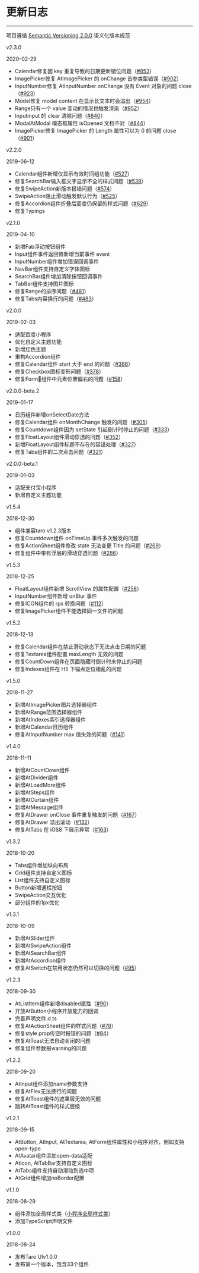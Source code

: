 
# 更新日志

----

项目遵循 [Semantic Versioning 2.0.0](http://semver.org/lang/zh-CN/) 语义化版本规范

<div class="row changelog">
  <div class="at-timeline">
    <div class="at-timeline__item at-timeline__item--custom at-timeline__item--error">
      <div class="at-timeline__tail"></div>
      <div class="at-timeline__dot">
        <i class="icon icon-award"></i>
      </div>
      <div class="at-timeline__content">
        <p class="head">v2.3.0</p>
        <p class="time">
          <span>2020-02-29</span>
        </p>
        <ul class="content">
          <li><span>Calendar</span>修复因 key 重复导致的日期更新错位问题（<a href="https://github.com/nervjs/disscode-lib/issues/853">#853</a>）</li>
          <li><span>ImagePicker</span>修复 AtImagePicker 的 onChange 首参类型错误（<a href="https://github.com/NervJS/disscode-lib/issues/902">#902</a>）</li>
          <li><span>InputNumber</span>修复 AtInputNumber onChange 没有 Event 对象的问题 close（<a href="https://github.com/NervJS/disscode-lib/issues/923">#923</a>）</li>
          <li><span>Model</span>修复 model content 在显示长文本时会溢出（<a href="https://github.com/NervJS/disscode-lib/issues/954">#954</a>）</li>
          <li><span>Range</span>只有一个 value 变动的情况也触发渲染（<a href="https://github.com/NervJS/disscode-lib/issues/952">#952</a>）</li>
          <li><span>Input</span>input 的 clear 清除问题（<a href="https://github.com/NervJS/disscode-lib/issues/840">#840</a>）</li>
          <li><span>Modal</span>AtModal 模态框属性 isOpened 文档不对（<a href="https://github.com/NervJS/disscode-lib/issues/844">#844</a>）</li>
          <li><span>ImagePicker</span>修复 ImagePicker 的 Length 属性可以为 0 的问题 close（<a href="https://github.com/NervJS/disscode-lib/issues/901">#901</a>）</li>
        </ul>
      </div>
    </div>
    <div class="at-timeline__item at-timeline__item--custom at-timeline__item--error">
      <div class="at-timeline__tail"></div>
      <div class="at-timeline__dot">
        <i class="icon icon-award"></i>
      </div>
      <div class="at-timeline__content">
        <p class="head">v2.2.0</p>
        <p class="time">
          <span>2019-06-12</span>
        </p>
        <ul class="content">
          <li><span>Calendar</span>组件新增仅显示有效时间组功能（<a href="https://github.com/NervJS/disscode-lib/issues/527">#527</a>）</li>
          <li>修复<span>SearchBar</span>输入框文字显示不全的样式问题（<a href="https://github.com/NervJS/disscode-lib/issues/539">#539</a>）</li>
          <li>修复<span>SwipeAction</span>新版本报错问题（<a href="https://github.com/NervJS/disscode-lib/issues/574">#574</a>）</li>
          <li><span>SwipeAction</span>阻止滑动触发默认行为（<a href="https://github.com/NervJS/disscode-lib/issues/525">#525</a>）</li>
          <li>修复<span>Accordion</span>组件折叠后高度仍保留的样式问题（<a href="https://github.com/NervJS/disscode-lib/issues/629">#629</a>）</li>
          <li>修复<span>Typings</span></li>
        </ul>
      </div>
    </div>
    <div class="at-timeline__item at-timeline__item--custom at-timeline__item--error">
      <div class="at-timeline__tail"></div>
      <div class="at-timeline__dot">
        <i class="icon icon-award"></i>
      </div>
      <div class="at-timeline__content">
        <p class="head">v2.1.0</p>
        <p class="time">
          <span>2019-04-10</span>
        </p>
        <ul class="content">
          <li>新增<span>Fab</span>浮动按钮组件</li>
          <li><span>Input</span>组件事件返回值新增当前事件 event</li>
          <li><span>InputNumber</span>组件增加错误回调事件</li>
          <li><span>NavBar</span>组件支持自定义字体图标</li>
          <li><span>SearchBar</span>组件增加清除按钮回调事件</li>
          <li><span>TabBar</span>组件支持图片图标</li>
          <li>修复<span>Range</span>的排序问题（<a href="https://github.com/NervJS/disscode-lib/issues/481">#481</a>）</li>
          <li>修复<span>Tabs</span>内容换行的问题（<a href="https://github.com/NervJS/disscode-lib/issues/483">#483</a>）</li>
        </ul>
      </div>
    </div>
    <div class="at-timeline__item at-timeline__item--custom at-timeline__item--error">
      <div class="at-timeline__tail"></div>
      <div class="at-timeline__dot">
        <i class="icon icon-award"></i>
      </div>
      <div class="at-timeline__content">
        <p class="head">v2.0.0</p>
        <p class="time">
          <span>2019-02-03</span>
        </p>
        <ul class="content">
          <li>适配<span>百度小程序</span></li>
          <li>优化<span>自定义主题</span>功能</li>
          <li>新增<span>红色主题</span></li>
          <li>重构<span>Accordion</span>组件</li>
          <li>修复<span>Calendar</span>组件 start 大于 end 的问题（<a href="https://github.com/NervJS/disscode-lib/issues/366">#366</a>）</li>
          <li>修复<span>Checkbox</span>图标变形问题（<a href="https://github.com/NervJS/disscode-lib/issues/378">#378</a>）</li>
          <li>修复<span>Form</span>组件中元素位置偏右的问题（<a href="https://github.com/NervJS/disscode-lib/issues/158">#158</a>）</li>
        </ul>
      </div>
    </div>
    <div class="at-timeline__item at-timeline__item--default">
      <div class="at-timeline__tail"></div>
      <div class="at-timeline__dot"></div>
      <div class="at-timeline__content">
        <p class="head">v2.0.0-beta.2</p>
        <p class="time">
          <span>2019-01-17</span>
        </p>
        <ul class="content">
          <li>日历组件新增<span>onSelectDate</span>方法</li>
          <li>修复<span>Calendar</span>组件 onMonthChange 触发的问题（<a href="https://github.com/NervJS/disscode-lib/issues/305">#305</a>）</li>
          <li>修复<span>Countdown</span>组件因为 setState 引起倒计时停止的问题（<a href="https://github.com/NervJS/disscode-lib/issues/333">#333</a>）</li>
          <li>修复<span>FloatLayout</span>组件滑动穿透的问题（<a href="https://github.com/NervJS/disscode-lib/issues/352">#352</a>）</li>
          <li>新增<span>FloatLayout</span>组件标题不存在的容错处理（<a href="https://github.com/NervJS/disscode-lib/issues/327">#327</a>）</li>
          <li>修复<span>Tabs</span>组件的二次点击问题（<a href="https://github.com/NervJS/disscode-lib/issues/321">#321</a>）</li>
        </ul>
      </div>
    </div>
    <div class="at-timeline__item at-timeline__item--custom at-timeline__item--error">
      <div class="at-timeline__tail"></div>
      <div class="at-timeline__dot">
        <i class="icon icon-award"></i>
      </div>
      <div class="at-timeline__content">
        <p class="head">v2.0.0-beta.1</p>
        <p class="time">
          <span>2019-01-03</span>
        </p>
        <ul class="content">
          <li>适配<span>支付宝小程序</span></li>
          <li>新增<span>自定义主题</span>功能</li>
        </ul>
      </div>
    </div>
    <div class="at-timeline__item at-timeline__item--default">
      <div class="at-timeline__tail"></div>
      <div class="at-timeline__dot"></div>
      <div class="at-timeline__content">
        <p class="head">v1.5.4</p>
        <p class="time">
          <span>2018-12-30</span>
        </p>
        <ul class="content">
          <li>组件兼容<span>taro v1.2.3</span>版本</li>
          <li>修复<span>Countdown</span>组件 onTimeUp 事件多次触发的问题</li>
          <li>修复<span>ActionSheet</span>组件修改 state 无法变更 Title 的问题（<a href="https://github.com/NervJS/disscode-lib/issues/269">#269</a>）</li>
          <li>修复组件中带有浮层的滑动穿透问题（<a href="https://github.com/NervJS/disscode-lib/issues/286">#286</a>）</li>
        </ul>
      </div>
    </div>
    <div class="at-timeline__item at-timeline__item--default">
      <div class="at-timeline__tail"></div>
      <div class="at-timeline__dot"></div>
      <div class="at-timeline__content">
        <p class="head">v1.5.3</p>
        <p class="time">
          <span>2018-12-25</span>
        </p>
        <ul class="content">
          <li><span>FloatLayout</span>组件新增 ScrollView 的属性配置（<a href="https://github.com/NervJS/disscode-lib/issues/258">#258</a>）</li>
          <li><span>InputNumber</span>组件新增 onBlur 事件</li>
          <li>修复<span>ICON</span>组件的 rpx 转换问题（<a href="https://github.com/NervJS/disscode-lib/issues/112">#112</a>）</li>
          <li>修复<span>ImagePicker</span>组件不能选择同一文件的问题</li>
        </ul>
      </div>
    </div>
    <div class="at-timeline__item at-timeline__item--default">
      <div class="at-timeline__tail"></div>
      <div class="at-timeline__dot"></div>
      <div class="at-timeline__content">
        <p class="head">v1.5.2</p>
        <p class="time">
          <span>2018-12-13</span>
        </p>
        <ul class="content">
          <li>修复<span>Calendar</span>组件在禁止滑动状态下无法点击日期的问题</li>
          <li>修复<span>Textarea</span>组件配置 maxLength 无效的问题</li>
          <li>修复<span>CountDown</span>组件在页面隐藏时倒计时未停止的问题</li>
          <li>修复<span>Indexes</span>组件在 H5 下锚点定位错乱的问题</li>
        </ul>
      </div>
    </div>
    <div class="at-timeline__item at-timeline__item--custom at-timeline__item--error">
      <div class="at-timeline__tail"></div>
      <div class="at-timeline__dot">
        <i class="icon icon-award"></i>
      </div>
      <div class="at-timeline__content">
        <p class="head">v1.5.0</p>
        <p class="time">
          <span>2018-11-27</span>
        </p>
        <ul class="content">
          <li>新增<span>AtImagePicker</span>图片选择器组件</li>
          <li>新增<span>AtRange</span>范围选择器组件</li>
          <li>新增<span>AtIndexes</span>索引选择器组件</li>
          <li>新增<span>AtCalendar</span>日历组件</li>
          <li>修复<span>AtInputNumber</span> max 值失效的问题（<a href="https://github.com/NervJS/disscode-lib/issues/141">#141</a>）</li>
        </ul>
      </div>
    </div>
    <div class="at-timeline__item at-timeline__item--custom at-timeline__item--error">
      <div class="at-timeline__tail"></div>
      <div class="at-timeline__dot">
        <i class="icon icon-award"></i>
      </div>
      <div class="at-timeline__content">
        <p class="head">v1.4.0</p>
        <p class="time">
          <span>2018-11-11</span>
        </p>
        <ul class="content">
          <li>新增<span>AtCountDown</span>组件</li>
          <li>新增<span>AtDivider</span>组件</li>
          <li>新增<span>AtLoadMore</span>组件</li>
          <li>新增<span>AtSteps</span>组件</li>
          <li>新增<span>AtCurtain</span>组件</li>
          <li>新增<span>AtMessage</span>组件</li>
          <li>修复<span>AtDrawer</span> onClose 事件重复触发的问题（<a href="https://github.com/NervJS/disscode-lib/issues/167">#167</a>）</li>
          <li>修复<span>AtDrawer</span> 溢出滚动（<a href="https://github.com/NervJS/disscode-lib/issues/132">#132</a>）</li>
          <li>修复<span>AtTabs</span> 在 iOS8 下展示异常（<a href="https://github.com/NervJS/disscode-lib/issues/163">#163</a>）</li>
        </ul>
      </div>
    </div>
    <div class="at-timeline__item at-timeline__item--default">
      <div class="at-timeline__tail"></div>
      <div class="at-timeline__dot"></div>
      <div class="at-timeline__content">
        <p class="head">v1.3.2</p>
        <p class="time">
          <span>2018-10-20</span>
        </p>
        <ul class="content">
          <li><span>Tabs</span>组件增加纵向布局</li>
          <li><span>Grid</span>组件支持自定义图标</li>
          <li><span>List</span>组件支持自定义图标</li>
          <li><span>Button</span>新增通栏按钮</li>
          <li><span>SwipeAction</span>交互优化</li>
          <li>部分组件的<span>1px</span>优化</li>
        </ul>
      </div>
    </div>
    <div class="at-timeline__item at-timeline__item--custom at-timeline__item--error">
      <div class="at-timeline__tail"></div>
      <div class="at-timeline__dot">
        <i class="icon icon-award"></i>
      </div>
      <div class="at-timeline__content">
        <p class="head">v1.3.1</p>
        <p class="time">
          <span>2018-10-09</span>
        </p>
        <ul class="content">
          <li>新增<span>AtSlider</span>组件</li>
          <li>新增<span>AtSwipeAction</span>组件</li>
          <li>新增<span>AtSearchBar</span>组件</li>
          <li>新增<span>AtAccordion</span>组件</li>
          <li>修复<span>AtSwitch</span>在禁用状态仍然可以切换的问题（<a href="https://github.com/NervJS/disscode-lib/issues/95">#95</a>）</li>
        </ul>
      </div>
    </div>
    <div class="at-timeline__item at-timeline__item--default">
      <div class="at-timeline__tail"></div>
      <div class="at-timeline__dot"></div>
      <div class="at-timeline__content">
        <p class="head">v1.2.3</p>
        <p class="time">
          <span>2018-09-30</span>
        </p>
        <ul class="content">
          <li><span>AtListItem</span>组件新增<span>disabled</span>属性（<a href="https://github.com/NervJS/disscode-lib/issues/90">#90</a>）</li>
          <li>开放<span>AtButton</span>小程序开放能力的回调</li>
          <li>完善声明文件<span>.d.ts</span></li>
          <li>修复<span>AtActionSheet</span>组件的样式问题（<a href="https://github.com/NervJS/disscode-lib/issues/78">#78</a>）</li>
          <li>修复<span>style prop</span>传空时报错的问题（<a href="https://github.com/NervJS/disscode-lib/issues/84">#84</a>） </li>
          <li>修复<span>AtToast</span>无法自动关闭的问题</li>
          <li>修复组件参数报<span>warning</span>的问题</li>
        </ul>
      </div>
    </div>
    <div class="at-timeline__item at-timeline__item--default">
      <div class="at-timeline__tail"></div>
      <div class="at-timeline__dot"></div>
      <div class="at-timeline__content">
        <p class="head">v1.2.2</p>
        <p class="time">
          <span>2018-09-20</span>
        </p>
        <ul class="content">
          <li><span>AtInput</span>组件添加<span>name</span>参数支持</li>
          <li>修复<span>AtFlex</span>无法换行的问题</li>
          <li>修复<span>AtToast</span>组件的遮罩层无效的问题</li>
          <li>跳转<span>AtToast</span>组件的样式层级</li>
        </ul>
      </div>
    </div>
    <div class="at-timeline__item at-timeline__item--default">
      <div class="at-timeline__tail"></div>
      <div class="at-timeline__dot"></div>
      <div class="at-timeline__content">
        <p class="head">v1.2.1</p>
        <p class="time">
          <span>2018-09-15</span>
        </p>
        <ul class="content">
          <li><span>AtButton</span>, <span>AtInput</span>, <span>AtTextarea</span>, <span>AtForm</span>组件属性和小程序对齐，例如支持<span>open-type</span></li>
          <li><span>AtAvatar</span>组件添加<span>open-data</span>适配</li>
          <li><span>AtIcon</span>, <span>AtTabBar</span>支持自定义图标</li>
          <li><span>AtTabs</span>组件支持自动滑动到选中项</li>
          <li><span>AtGrid</span>组件增加<span>noBorder</span>配置</li>
        </ul>
      </div>
    </div>
    <div class="at-timeline__item at-timeline__item--default">
      <div class="at-timeline__tail"></div>
      <div class="at-timeline__dot"></div>
      <div class="at-timeline__content">
        <p class="head">v1.1.0</p>
        <p class="time">
          <span>2018-08-29</span>
        </p>
        <ul class="content">
          <li>组件添加<span>全局样式类</span>（<a href="https://developers.weixin.qq.com/miniprogram/dev/framework/custom-component/wxml-wxss.html">小程序全局样式类</a>）</li>
          <li>添加<span>TypeScript</span>声明文件</li>
        </ul>
      </div>
    </div>
    <div class="at-timeline__item at-timeline__item--last at-timeline__item--custom at-timeline__item--error">
      <div class="at-timeline__tail"></div>
      <div class="at-timeline__dot">
        <i class="icon icon-award"></i>
      </div>
      <div class="at-timeline__content">
        <p class="head">v1.0.0</p>
        <p class="time">
          <span>2018-08-24</span>
        </p>
        <ul class="content">
          <li>发布<span>Taro UI</span>v1.0.0</li>
          <li>发布第一个版本，包含<span>33</span>个组件</li>
        </ul>
      </div>
    </div>
  </div>
</div>
